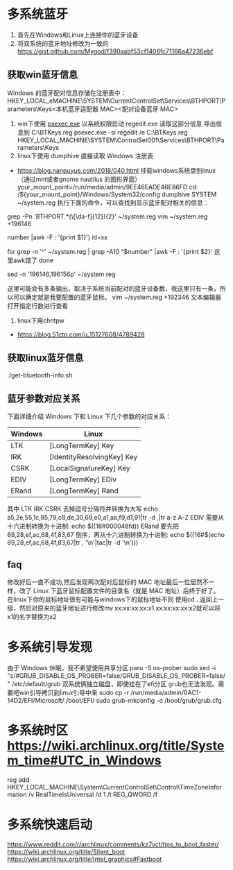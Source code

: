 # 多系统蓝牙
1. 首先在Windows和Linux上连接你的蓝牙设备
2. 将双系统的蓝牙地址修改为一致的
https://gist.github.com/Mygod/f390aabf53cf1406fc71166a47236ebf
## 获取win蓝牙信息
Windows 的蓝牙配对信息存储在注册表中：
HKEY_LOCAL_eMACHINE\SYSTEM\CurrentControlSet\Services\BTHPORT\Parameters\Keys\<本机蓝牙适配器 MAC>\<配对设备蓝牙 MAC>

1. win下使用 [psexec.exe](<https://docs.microsoft.com/en-us/sysinternals/downloads/psexec)>) 以系统权限启动 regedit.exe 读取这部分信息
导出信息到 C:\BTKeys.reg 
psexec.exe -si regedit /e C:\BTKeys.reg HKEY_LOCAL_MACHINE\SYSTEM\ControlSet001\Services\BTHPORT\Parameters\Keys
2. linux下使用 dumphive 直接读取 Windows 注册表
- https://blog.nanpuyue.com/2018/040.html
挂载windows系统盘到linux（通过mnt或者gnome nautilus 的图形界面）
your_mount_point=/run/media/admin/9EE46EADE46E86FD
cd /${your_mount_point}/Windows/System32/config 
dumphive SYSTEM ~/system.reg
执行下面的命令，可以查找到显示蓝牙配对相关的信息：

grep -Pn 'BTHPORT.*(\\[\da-f]{12}){2}' ~/system.reg
 vim ~/system.reg +196146

number |awk -F : '{print $1}')
id=xx

for 
grep -n '^' ~/system.reg | grep -A10 "$number" |awk -F : '{print $2}'  这里awk错了
done

sed -n '196146,196156p'  ~/system.reg 






这里可能会有多条输出，取决于系统当前配对的蓝牙设备数，我这里只有一条，所以可以确定就是我要配置的蓝牙鼠标。
vim ~/system.reg +192346 文本编辑器打开指定行数进行查看
1. linux下用chntpw
- https://blog.51cto.com/u_15127608/4789428

## 获取linux蓝牙信息
./get-bluetooth-info.sh
## 蓝牙参数对应关系
下面详细介绍 Windows 下和 Linux 下几个参数的对应关系：

| Windows | Linux                      |
| ------- | -------------------------- |
| LTK     | [LongTermKey] Key          |
| IRK     | [IdentityResolvingKey] Key |
| CSRK    | [LocalSignatureKey] Key    |
| EDIV    | [LongTermKey] EDiv         |
| ERand   | [LongTermKey] Rand         |
其中 LTK IRK CSRK 去掉逗号分隔符并转换为大写
echo a5,2e,55,1c,85,79,c8,de,30,69,e0,a1,aa,f9,d1,91|tr -d ,|tr a-z A-Z
EDIV 需要从十六进制转换为十进制: 
echo $((16#000046fd)) 
ERand 要先把 69,28,ef,ac,68,4f,83,67 倒序，再从十六进制转换为十进制:
echo $((16#$(echo 69,28,ef,ac,68,4f,83,67|tr , '\n'|tac|tr -d '\n')))

## faq 
修改好后一直不成功,然后发现两次配对后鼠标的 MAC 地址最后一位居然不一样，改了 Linux 下蓝牙鼠标配置文件的目录名（就是 MAC 地址）后终于好了。
在linux下你的鼠标地址很有可能与windows下的鼠标地址不同
使用cd ..返回上一级，然后对原来的蓝牙地址进行修改mv xx:xx:xx:xx:x1 xx:xx:xx:xx:x2就可以将x1的名字替换为x2




# 多系统引导发现
由于 Windows 休眠，我不希望使用共享分区
paru -S os-prober
sudo sed -i "s/#GRUB_DISABLE_OS_PROBER=false/GRUB_DISABLE_OS_PROBER=false/" /etc/default/grub
双系统俩独立磁盘，即使挂在了efi分区 grub也无法发现。需要吧win引导拷贝到linux引导中来
sudo cp -r /run/media/admin/0AC1-14D2/EFI/Microsoft/ /boot/EFI/
sudo grub-mkconfig -o /boot/grub/grub.cfg


# 多系统时区 https://wiki.archlinux.org/title/System_time#UTC_in_Windows
reg add HKEY_LOCAL_MACHINE\System\CurrentControlSet\Control\TimeZoneInformation /v RealTimeIsUniversal /d 1 /t REG_QWORD /f

# 多系统快速启动
https://www.reddit.com/r/archlinux/comments/kz7vct/tips_to_boot_faster/
https://wiki.archlinux.org/title/Silent_boot
https://wiki.archlinux.org/title/Intel_graphics#Fastboot